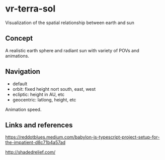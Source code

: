 # vr-terra-sol
Visualization of the spatial relationship between earth and sun

## Concept
A realistic earth sphere and radiant sun with variety of POVs and animations.

## Navigation
- default
- orbit: fixed height nort south, east, west
- ecliptic: height in AU, etc
- geocentric: latlong, height, etc

Animation speed.

## Links and references
https://reddotblues.medium.com/babylon-js-typescript-project-setup-for-the-impatient-d8c71b4a57ad

http://shadedrelief.com/
